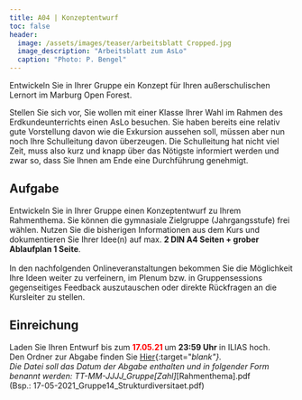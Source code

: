 ```yaml
---
title: A04 | Konzeptentwurf
toc: false
header:
  image: /assets/images/teaser/arbeitsblatt Cropped.jpg
  image_description: "Arbeitsblatt zum AsLo"
  caption: "Photo: P. Bengel"
---
```


Entwickeln Sie in Ihrer Gruppe ein Konzept für Ihren außerschulischen Lernort im Marburg Open Forest.
<!--more-->

Stellen Sie sich vor, Sie wollen mit einer Klasse Ihrer Wahl im Rahmen des Erdkundeunterrichts einen AsLo besuchen. 
Sie haben bereits eine relativ gute Vorstellung davon wie die Exkursion aussehen soll, müssen aber nun noch Ihre Schulleitung davon überzeugen. 
Die Schulleitung hat nicht viel Zeit, muss also kurz und knapp über das Nötigste informiert werden und zwar so, dass Sie Ihnen am Ende eine Durchführung genehmigt.

## Aufgabe
Entwickeln Sie in Ihrer Gruppe einen Konzeptentwurf zu Ihrem Rahmenthema. 
Sie können die gymnasiale Zielgruppe (Jahrgangsstufe) frei wählen. 
Nutzen Sie die bisherigen Informationen aus dem Kurs und dokumentieren Sie Ihrer Idee(n) auf max. **2 DIN A4 Seiten + grober Ablaufplan 1 Seite**.<br> <br>
In den nachfolgenden Onlineveranstaltungen bekommen Sie die Möglichkeit Ihre Ideen weiter zu verfeinern, im Plenum bzw. in Gruppensessions gegenseitiges Feedback auszutauschen oder direkte Rückfragen an die Kursleiter zu stellen.

## Einreichung
Laden Sie Ihren Entwurf bis zum **<font color="red"> 17.05.21 </font>** um **23:59 Uhr** in ILIAS hoch.<br> 
Den Ordner zur Abgabe finden Sie [Hier]( https://ilias.uni-marburg.de/ilias.php?ref_id=2425429&cmd=view&cmdClass=ilrepositorygui&cmdNode=wq&baseClass=ilRepositoryGUI){:target="_blank"}.<br>
Die Datei soll das Datum der Abgabe enthalten und in folgender Form benannt werden: TT-MM-JJJJ_Gruppe[Zahl]_[Rahmenthema].pdf <br>(Bsp.: 17-05-2021_Gruppe14_Strukturdiversitaet.pdf)<br>


 












